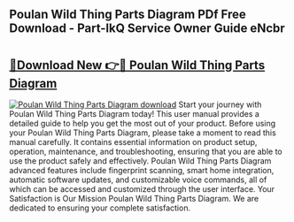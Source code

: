 ## Poulan Wild Thing Parts Diagram PDf Free Download - Part-lkQ Service Owner Guide eNcbr

# <h2><a href="http://dfsrm4b.blite.top/?on=Poulan+Wild+Thing+Parts+Diagram">🔗Download New 👉🔴 Poulan Wild Thing Parts Diagram</a></h2>

[![Poulan Wild Thing Parts Diagram download](https://i.imgur.com/lujVjoI.png)](http://dfsrm4b.blite.top/?on=Poulan+Wild+Thing+Parts+Diagram)
Start your journey with Poulan Wild Thing Parts Diagram today! This user manual provides a detailed guide to help you get the most out of your product. Before using your Poulan Wild Thing Parts Diagram, please take a moment to read this manual carefully. It contains essential information on product setup, operation, maintenance, and troubleshooting, ensuring that you are able to use the product safely and effectively. Poulan Wild Thing Parts Diagram advanced features include fingerprint scanning, smart home integration, automatic software updates, and customizable voice commands, all of which can be accessed and customized through the user interface. Your Satisfaction is Our Mission Poulan Wild Thing Parts Diagram. We are dedicated to ensuring your complete satisfaction.

